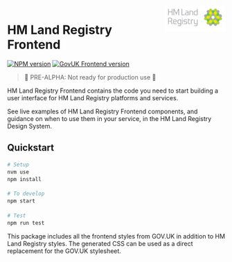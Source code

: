 <img src="./src/hmlr/assets/images/hmlr_logo.svg" alt="HM Land Registry logo" title="HM Land Registry" align="right" height="60" />

# HM Land Registry Frontend

[![NPM version](https://img.shields.io/npm/v/@hmlr/frontend?style=flat-square)](https://www.npmjs.com/package/@hmlr/frontend)
[![GovUK Frontend version](https://img.shields.io/npm/dependency-version/@hmlr/frontend/govuk-frontend?style=flat-square)](https://www.npmjs.com/package/govuk-frontend)

> 🛑 PRE-ALPHA: Not ready for production use 🛑

HM Land Registry Frontend contains the code you need to start building a user interface for HM Land Registry platforms and services.

See live examples of HM Land Registry Frontend components, and guidance on when to use them in your service, in the HM Land Registry Design System.

## Quickstart

```sh
# Setup
nvm use
npm install

# To develop
npm start

# Test
npm run test
```

This package includes all the frontend styles from GOV.UK in addition to HM Land Registry styles. The generated CSS can be used as a direct replacement for the GOV.UK stylesheet.
